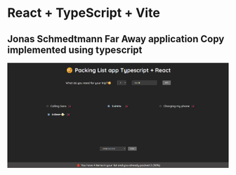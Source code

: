 # React + TypeScript + Vite

## Jonas Schmedtmann Far Away application Copy implemented using typescript

![application photo](./public/app-screenshot.png)
